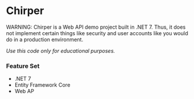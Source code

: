 # Chirper

WARNING: Chirper is a Web API demo project built in .NET 7. Thus, it does not implement certain things like security and user accounts like you would do in a production environment.

*Use this code only for educational purposes.*

### Feature Set

* .NET 7
* Entity Framework Core
* Web AP
